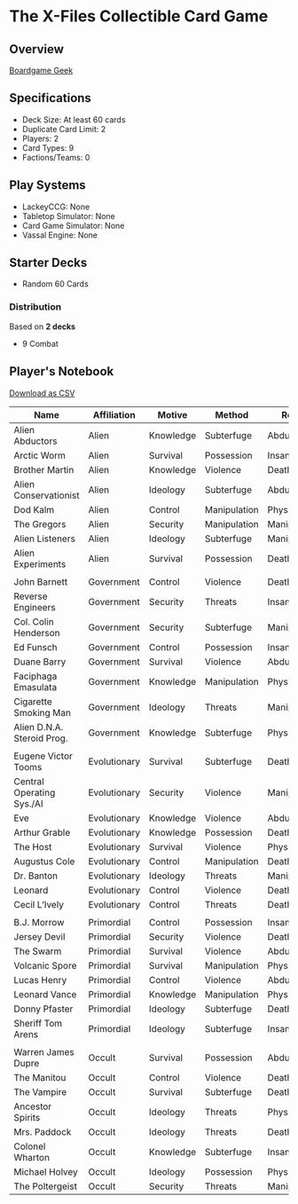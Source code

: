 # The X-Files Collectible Card Game

## Overview

[Boardgame Geek](https://boardgamegeek.com/boardgame/2139/x-files-collectible-card-game)

## Specifications

* Deck Size: At least 60 cards
* Duplicate Card Limit: 2
* Players: 2
* Card Types: 9
* Factions/Teams: 0

## Play Systems

* LackeyCCG: None
* Tabletop Simulator: None
* Card Game Simulator: None
* Vassal Engine: None

## Starter Decks

* Random 60 Cards

### Distribution

Based on **2 decks**

* 9 Combat

## Player's Notebook

[Download as CSV](./x-files-players-notebook.csv)

|Name|Affiliation|Motive|Method|Result|
|-|-|-|-|-|
|Alien Abductors|Alien|Knowledge|Subterfuge|Abduction|
|Arctic Worm|Alien|Survival|Possession|Insanity|
|Brother Martin|Alien|Knowledge|Violence|Death|
|Alien Conservationist|Alien|Ideology|Subterfuge|Abduction|
|Dod Kalm|Alien|Control|Manipulation|Physiological|
|The Gregors|Alien|Security|Manipulation|Manipulation|
|Alien Listeners|Alien|Ideology|Subterfuge|Manipulation|
|Alien Experiments|Alien|Survival|Possession|Death|
||||||
|John Barnett|Government|Control|Violence|Death|
|Reverse Engineers|Government|Security|Threats|Insanity|
|Col. Colin Henderson|Government|Security|Subterfuge|Manipulation|
|Ed Funsch|Government|Control|Possession|Insanity|
|Duane Barry|Government|Survival|Violence|Abduction|
|Faciphaga Emasulata|Government|Knowledge|Manipulation|Physiological|
|Cigarette Smoking Man|Government|Ideology|Threats|Manipulation|
|Alien D.N.A. Steroid Prog.|Government|Knowledge|Subterfuge|Physiological|
||||||
|Eugene Victor Tooms|Evolutionary|Survival|Subterfuge|Death|
|Central Operating Sys./AI|Evolutionary|Security|Violence|Manipulation|
|Eve|Evolutionary|Knowledge|Violence|Abduction|
|Arthur Grable|Evolutionary|Knowledge|Possession|Death|
|The Host|Evolutionary|Survival|Violence|Physiological|
|Augustus Cole|Evolutionary|Control|Manipulation|Death|
|Dr. Banton|Evolutionary|Ideology|Threats|Manipulation|
|Leonard|Evolutionary|Control|Violence|Death|
|Cecil L’Ively|Evolutionary|Control|Threats|Death|
||||||
|B.J. Morrow|Primordial|Control|Possession|Insanity|
|Jersey Devil|Primordial|Security|Violence|Death|
|The Swarm|Primordial|Survival|Violence|Abduction|
|Volcanic Spore|Primordial|Survival|Manipulation|Physiological|
|Lucas Henry|Primordial|Control|Violence|Abduction|
|Leonard Vance|Primordial|Knowledge|Manipulation|Physiological|
|Donny Pfaster|Primordial|Ideology|Subterfuge|Death|
|Sheriff Tom Arens|Primordial|Ideology|Subterfuge|Insanity|
||||||
|Warren James Dupre|Occult|Survival|Possession|Abduction|
|The Manitou|Occult|Control|Violence|Death|
|The Vampire|Occult|Survival|Subterfuge|Death|
|Ancestor Spirits|Occult|Ideology|Threats|Physiological|
|Mrs. Paddock|Occult|Ideology|Threats|Death|
|Colonel Wharton|Occult|Knowledge|Subterfuge|Insanity|
|Michael Holvey|Occult|Ideology|Possession|Physiological|
|The Poltergeist|Occult|Security|Threats|Manipulation|
